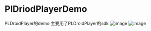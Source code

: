 # PlDriodPlayerDemo
PLDroidPlayer的demo 主要用了PLDroidPlayer的sdk
![image](https://github.com/ShiTuoCheng/PlDriodPlayerDemo/screenshots/WechatIMG1.jpeg)
![image](https://github.com/ShiTuoCheng/PlDriodPlayerDemo/screenshots/WechatIMG2.jpeg)
